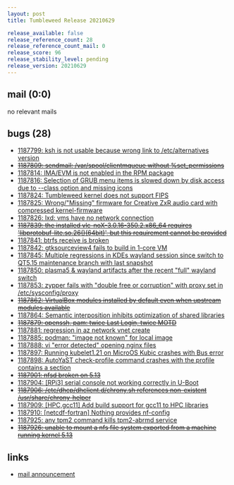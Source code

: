 ```yaml
---
layout: post
title: Tumbleweed Release 20210629

release_available: false
release_reference_count: 28
release_reference_count_mail: 0
release_score: 96
release_stability_level: pending
release_version: 20210629
---
```


## mail (0:0)

no relevant mails

## bugs (28)

<!--more-->

- [1187799: ksh is not usable because wrong link to /etc/alternatives version](https://bugzilla.opensuse.org/show_bug.cgi?id=1187799)
- ~~[1187809: sendmail: /var/spool/clientmqueue without %set_permissions](https://bugzilla.opensuse.org/show_bug.cgi?id=1187809)~~
- [1187814: IMA/EVM is not enabled in the RPM package](https://bugzilla.opensuse.org/show_bug.cgi?id=1187814)
- [1187816: Selection of GRUB menu items is slowed down by disk access due to --class option and missing icons](https://bugzilla.opensuse.org/show_bug.cgi?id=1187816)
- [1187824: Tumbleweed kernel does not support FIPS](https://bugzilla.opensuse.org/show_bug.cgi?id=1187824)
- [1187825: Wrong/"Missing"  firmware for Creative ZxR audio card with compressed kernel-firmware](https://bugzilla.opensuse.org/show_bug.cgi?id=1187825)
- [1187826: lxd: vms have no network connection](https://bugzilla.opensuse.org/show_bug.cgi?id=1187826)
- ~~[1187839: the installed vlc-noX-3.0.16-350.2.x86_64 requires 'libprotobuf-lite.so.26()(64bit)', but this requirement cannot be provided](https://bugzilla.opensuse.org/show_bug.cgi?id=1187839)~~
- [1187841: btrfs receive is broken](https://bugzilla.opensuse.org/show_bug.cgi?id=1187841)
- [1187842: gtksourceview4 fails to build in 1-core VM](https://bugzilla.opensuse.org/show_bug.cgi?id=1187842)
- [1187845: Multiple regressions in KDEs wayland session since switch to QT5.15 maintenance branch with last snapshot](https://bugzilla.opensuse.org/show_bug.cgi?id=1187845)
- [1187850: plasma5 & wayland artifacts after the recent "full" wayland switch](https://bugzilla.opensuse.org/show_bug.cgi?id=1187850)
- [1187853: zypper fails with "double free or corruption" with proxy set in /etc/sysconfig/proxy](https://bugzilla.opensuse.org/show_bug.cgi?id=1187853)
- ~~[1187862: VirtualBox modules installed by default even when upstream modules available](https://bugzilla.opensuse.org/show_bug.cgi?id=1187862)~~
- [1187864: Semantic interposition inhibits optimization of shared libraries](https://bugzilla.opensuse.org/show_bug.cgi?id=1187864)
- ~~[1187879: openssh, pam: twice Last Login, twice MOTD](https://bugzilla.opensuse.org/show_bug.cgi?id=1187879)~~
- [1187881: regression in az network vnet create](https://bugzilla.opensuse.org/show_bug.cgi?id=1187881)
- [1187885: podman: "image not known" for local image](https://bugzilla.opensuse.org/show_bug.cgi?id=1187885)
- [1187888: vi "error detected" opening nginx files](https://bugzilla.opensuse.org/show_bug.cgi?id=1187888)
- [1187897: Running kubelet1.21 on MicroOS Kubic crashes with Bus error](https://bugzilla.opensuse.org/show_bug.cgi?id=1187897)
- [1187898: AutoYaST check-profile command crashes with the profile contains a <scripts> section](https://bugzilla.opensuse.org/show_bug.cgi?id=1187898)
- ~~[1187901: nfsd broken on 5.13](https://bugzilla.opensuse.org/show_bug.cgi?id=1187901)~~
- [1187904: \[RPi3\] serial console not working correctly in U-Boot](https://bugzilla.opensuse.org/show_bug.cgi?id=1187904)
- ~~[1187906: /etc/dhcp/dhclient.d/chrony.sh references non-existent /usr/share/chrony-helper](https://bugzilla.opensuse.org/show_bug.cgi?id=1187906)~~
- [1187909: \[HPC,gcc11\] Add build support for gcc11 to HPC libraries](https://bugzilla.opensuse.org/show_bug.cgi?id=1187909)
- [1187910: \[netcdf-fortran\] Nothing provides nf-config](https://bugzilla.opensuse.org/show_bug.cgi?id=1187910)
- [1187925: any tpm2 command kills tpm2-abrmd service](https://bugzilla.opensuse.org/show_bug.cgi?id=1187925)
- ~~[1187926: unable to mount a nfs file system exported from a machine running kernel 5.13](https://bugzilla.opensuse.org/show_bug.cgi?id=1187926)~~



## links

- [mail announcement](https://lists.opensuse.org/archives/list/factory@lists.opensuse.org/thread/ZZEP5NMHMXWLIGAJOE2DM7QBADM3QZLQ)
